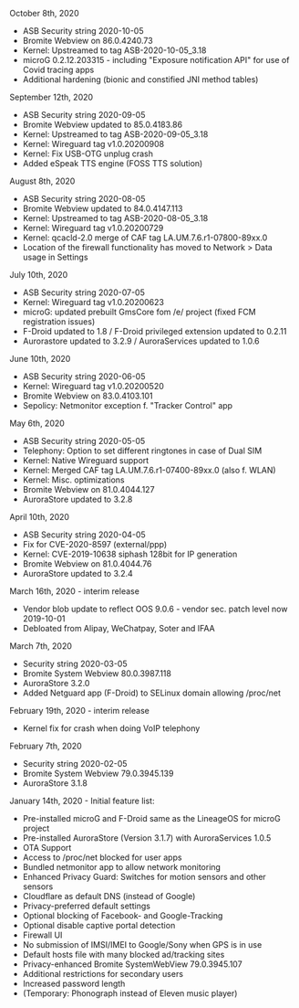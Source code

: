 October 8th, 2020

- ASB Security string 2020-10-05
- Bromite Webview on 86.0.4240.73
- Kernel: Upstreamed to tag ASB-2020-10-05_3.18
- microG 0.2.12.203315 - including "Exposure notification API" for use of Covid tracing apps
- Additional hardening (bionic and constified JNI method tables)


September 12th, 2020

- ASB Security string 2020-09-05
- Bromite Webview updated to 85.0.4183.86
- Kernel: Upstreamed to tag ASB-2020-09-05_3.18
- Kernel: Wireguard tag v1.0.20200908
- Kernel: Fix USB-OTG unplug crash
- Added eSpeak TTS engine (FOSS TTS solution)


August 8th, 2020

- ASB Security string 2020-08-05
- Bromite Webview updated to 84.0.4147.113
- Kernel: Upstreamed to tag ASB-2020-08-05_3.18
- Kernel: Wireguard tag v1.0.20200729
- Kernel: qcacld-2.0 merge of CAF tag LA.UM.7.6.r1-07800-89xx.0
- Location of the firewall functionality has moved to Network > Data usage in Settings


July 10th, 2020

- ASB Security string 2020-07-05
- Kernel: Wireguard tag v1.0.20200623
- microG: updated prebuilt GmsCore fom /e/ project (fixed FCM registration issues)
- F-Droid updated to 1.8 / F-Droid privileged extension updated to 0.2.11
- Aurorastore updated to 3.2.9 / AuroraServices updated to 1.0.6


June 10th, 2020

- ASB Security string 2020-06-05
- Kernel: Wireguard tag v1.0.20200520
- Bromite Webview on 83.0.4103.101
- Sepolicy: Netmonitor exception f. "Tracker Control" app


May 6th, 2020

- ASB Security string 2020-05-05
- Telephony: Option to set different ringtones in case of Dual SIM
- Kernel: Native Wireguard support
- Kernel: Merged CAF tag LA.UM.7.6.r1-07400-89xx.0 (also f. WLAN)
- Kernel: Misc. optimizations
- Bromite Webview on 81.0.4044.127
- AuroraStore updated to 3.2.8


April 10th, 2020

- ASB Security string 2020-04-05
- Fix for CVE-2020-8597 (external/ppp)
- Kernel: CVE-2019-10638 siphash 128bit for IP generation
- Bromite Webview on 81.0.4044.76
- AuroraStore updated to 3.2.4


March 16th, 2020 - interim release

- Vendor blob update to reflect OOS 9.0.6 - vendor sec. patch level now 2019-10-01
- Debloated from Alipay, WeChatpay, Soter and IFAA


March 7th, 2020

- Security string 2020-03-05
- Bromite System Webview 80.0.3987.118
- AuroraStore 3.2.0
- Added Netguard app (F-Droid) to SELinux domain allowing /proc/net


February 19th, 2020 - interim release

- Kernel fix for crash when doing VoIP telephony


February 7th, 2020

- Security string 2020-02-05
- Bromite System Webview 79.0.3945.139
- AuroraStore 3.1.8


January 14th, 2020 - Initial feature list:

- Pre-installed microG and F-Droid same as the LineageOS for microG project
- Pre-installed AuroraStore (Version 3.1.7) with AuroraServices 1.0.5
- OTA Support
- Access to /proc/net blocked for user apps
- Bundled netmonitor app to allow network monitoring
- Enhanced Privacy Guard: Switches for motion sensors and other sensors
- Cloudflare as default DNS (instead of Google)
- Privacy-preferred default settings
- Optional blocking of Facebook- and Google-Tracking
- Optional disable captive portal detection
- Firewall UI
- No submission of IMSI/IMEI to Google/Sony when GPS is in use
- Default hosts file with many blocked ad/tracking sites
- Privacy-enhanced Bromite SystemWebView 79.0.3945.107
- Additional restrictions for secondary users
- Increased password length
- (Temporary: Phonograph instead of Eleven music player)

